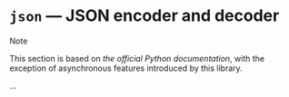 # `json` — JSON encoder and decoder

> [!NOTE]
> This section is based on *the official Python documentation*, with the exception of asynchronous features introduced
> by this library.

...
